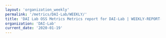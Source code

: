 ```yaml
---
layout: 'organization_weekly'
permalink: '/metrics/DAI-Lab/WEEKLY/'
title: 'DAI Lab OSS Metrics Metrics report for DAI-Lab | WEEKLY-REPORT-2020-01-19'
organization: 'DAI-Lab'
current_date: '2020-01-19'
---
```


